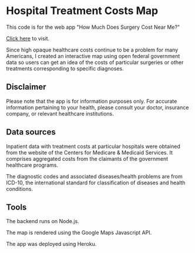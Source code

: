 # Hospital Treatment Costs Map #

This code is for the web app "How Much Does Surgery Cost Near Me?"

[Click here](https://hospital-cost-map.herokuapp.com) to visit.

Since high opaque healthcare costs continue to be a problem for many Americans, I created an interactive map using open federal government data so users can get an idea of the costs of particular surgeries or other treatments corresponding to specific diagnoses. 

## Disclaimer ## 
Please note that the app is for information purposes only. For accurate information pertaining to your health, please consult your doctor, insurance company, or relevant healthcare institutions. 

## Data sources ## 
Inpatient data with treatment costs at particular hospitals were obtained from the website of the Centers for Medicare & Medicaid Services. It comprises aggregated costs from the claimants of the government healthcare programs.  

The diagnostic codes and associated diseases/health problems are from ICD-10, the international standard for classification of diseases and health conditions. 

## Tools ##
The backend runs on Node.js. 

The map is rendered using the Google Maps Javascript API.

The app was deployed using Heroku.